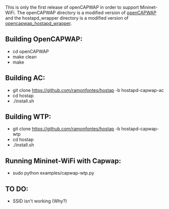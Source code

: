 
This is only the first release of openCAPWAP in order to support Mininet-WiFi. The openCAPWAP directory is a modified version of [openCAPWAP](https://github.com/ahmedshabib/openCAPWAP) and the hostapd_wrapper directory is a modified version of [opencapwap_hostapd_wrapper](https://github.com/ahmedshabib/opencapwap_hostapd_wrapper).


## Building OpenCAPWAP:  
* cd openCAPWAP  
* make clean  
* make  

## Building AC:  
* git clone https://github.com/ramonfontes/hostap -b hostapd-capwap-ac
* cd hostap   
* ./install.sh   

## Building WTP:   
* git clone https://github.com/ramonfontes/hostap -b hostapd-capwap-wtp
* cd hostap   
* ./install.sh   

## Running Mininet-WiFi with Capwap:  
* sudo python examples/capwap-wtp.py

## TO DO:  
* SSID isn't working (Why?)
